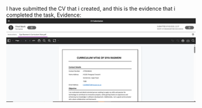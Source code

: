 I have submitted the CV that i created, and this is the evidence that i completed the task,
Evidence:
![cv submission](cv%20submission.PNG)
